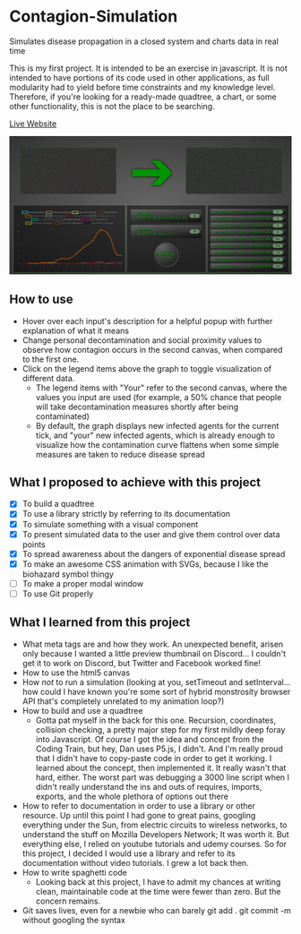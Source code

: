 # Contagion-Simulation
Simulates disease propagation in a closed system and charts data in real time

This is my first project. It is intended to be an exercise in javascript. It is not intended to have portions of its code used in other applications, as full modularity had to yield before time constraints and my knowledge level. Therefore, if you're looking for a ready-made quadtree, a chart, or some other functionality, this is not the place to be searching.

[Live Website](https://amaralis.github.io/Contagion-Simulation/)

![Demo screenshot](screenshot.png)

## How to use

* Hover over each input's description for a helpful popup with further explanation of what it means
* Change personal decontamination and social proximity values to observe how contagion occurs in the second canvas, when compared to the first one.
* Click on the legend items above the graph to toggle visualization of different data.
  * The legend items with "Your" refer to the second canvas, where the values you input are used (for example, a 50% chance that people will take decontamination measures shortly after being contaminated)
  * By default, the graph displays new infected agents for the current tick, and "your" new infected agents, which is already enough to visualize how the contamination curve flattens when some simple measures are taken to reduce disease spread

## What I proposed to achieve with this project

- [X] To build a quadtree
- [X] To use a library strictly by referring to its documentation
- [X] To simulate something with a visual component
- [X] To present simulated data to the user and give them control over data points
- [X] To spread awareness about the dangers of exponential disease spread
- [X] To make an awesome CSS animation with SVGs, because I like the biohazard symbol thingy
- [ ] To make a proper modal window
- [ ] To use Git properly

## What I learned from this project

* What meta tags are and how they work. An unexpected benefit, arisen only because I wanted a little preview thumbnail on Discord... I couldn't get it to work on Discord, but Twitter and Facebook worked fine!
* How to use the html5 canvas
* How *not* to run a simulation (looking at you, setTimeout and setInterval... how could I have known you're some sort of hybrid monstrosity browser API that's completely unrelated to my animation loop?)
* How to build and use a quadtree
  * Gotta pat myself in the back for this one. Recursion, coordinates, collision checking, a pretty major step for my first mildly deep foray into Javascript. Of *course* I got the idea and concept from the Coding Train, but hey, Dan uses P5.js, I didn't. And I'm really proud that I didn't have to copy-paste code in order to get it working. I learned about the concept, then implemented it. It really wasn't that hard, either. The worst part was debugging a 3000 line script when I didn't really understand the ins and outs of requires, imports, exports, and the whole plethora of options out there
* How to refer to documentation in order to use a library or other resource. Up until this point I had gone to great pains, googling everything under the Sun, from electric circuits to wireless networks, to understand the stuff on Mozilla Developers Network; It was worth it. But everything else, I relied on youtube tutorials and udemy courses. So for this project, I decided I would use a library and refer to its documentation without video tutorials. I grew a lot back then.
* How to write spaghetti code
  * Looking back at this project, I have to admit my chances at writing clean, maintainable code at the time were fewer than zero. But the concern remains.
* Git saves lives, even for a newbie who can barely git add . git commit -m without googling the syntax
